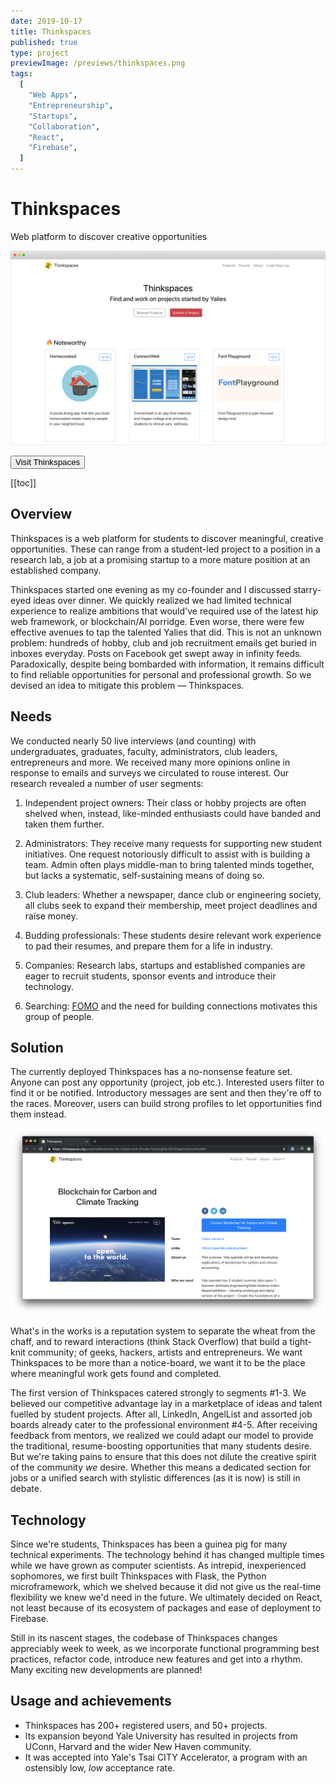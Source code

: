 ```yaml
---
date: 2019-10-17
title: Thinkspaces
published: true
type: project
previewImage: /previews/thinkspaces.png
tags:
  [
    "Web Apps",
    "Entrepreneurship",
    "Startups",
    "Collaboration",
    "React",
    "Firebase",
  ]
---
```


# Thinkspaces

Web platform to discover creative opportunities

![Preview Image](./assets/productImage.png)

<Button href="https://thinkspaces.org" external="true">Visit Thinkspaces</Button>

[[toc]]

## Overview

Thinkspaces is a web platform for students to discover meaningful, creative opportunities. These can range from a student-led project to a position in a research lab, a job at a promising startup to a more mature position at an established company.

Thinkspaces started one evening as my co-founder and I discussed starry-eyed ideas over dinner. We quickly realized we had limited technical experience to realize ambitions that would've required use of the latest hip web framework, or blockchain/AI porridge. Even worse, there were few effective avenues to tap the talented Yalies that did. This is not an unknown problem: hundreds of hobby, club and job recruitment emails get buried in inboxes everyday. Posts on Facebook get swept away in infinity feeds. Paradoxically, despite being bombarded with information, it remains difficult to find reliable opportunities for personal and professional growth. So we devised an idea to mitigate this problem — Thinkspaces.

## Needs

We conducted nearly 50 live interviews (and counting) with undergraduates, graduates, faculty, administrators, club leaders, entrepreneurs and more. We received many more opinions online in response to emails and surveys we circulated to rouse interest. Our research revealed a number of user segments:

1. Independent project owners: Their class or hobby projects are often shelved when, instead, like-minded enthusiasts could have banded and taken them further.

2. Administrators: They receive many requests for supporting new student initiatives. One request notoriously difficult to assist with is building a team. Admin often plays middle-man to bring talented minds together, but lacks a systematic, self-sustaining means of doing so.

3. Club leaders: Whether a newspaper, dance club or engineering society, all clubs seek to expand their membership, meet project deadlines and raise money.

4. Budding professionals: These students desire relevant work experience to pad their resumes, and prepare them for a life in industry.

5. Companies: Research labs, startups and established companies are eager to recruit students, sponsor events and introduce their technology.

6. Searching: [FOMO](https://en.wikipedia.org/wiki/Fear_of_missing_out) and the need for building connections motivates this group of people.

## Solution

The currently deployed Thinkspaces has a no-nonsense feature set. Anyone can post any opportunity (project, job etc.). Interested users filter to find it or be notified. Introductory messages are sent and then they're off to the races. Moreover, users can build strong profiles to let opportunities find them instead.

![Example project](./assets/sampleProject.png "An example of a project")

What's in the works is a reputation system to separate the wheat from the chaff, and to reward interactions (think Stack Overflow) that build a tight-knit community; of geeks, hackers, artists and entrepreneurs. We want Thinkspaces to be more than a notice-board, we want it to be the place where meaningful work gets found and completed.

The first version of Thinkspaces catered strongly to segments #1-3. We believed our competitive advantage lay in a marketplace of ideas and talent fuelled by student projects. After all, LinkedIn, AngelList and assorted job boards already cater to the professional environment #4-5. After receiving feedback from mentors, we realized we could adapt our model to provide the traditional, resume-boosting opportunities that many students desire. But we're taking pains to ensure that this does not dilute the creative spirit of the community _we_ desire. Whether this means a dedicated section for jobs or a unified search with stylistic differences (as it is now) is still in debate.

## Technology

Since we're students, Thinkspaces has been a guinea pig for many technical experiments. The technology behind it has changed multiple times while we have grown as computer scientists. As intrepid, inexperienced sophomores, we first built Thinkspaces with Flask, the Python microframework, which we shelved because it did not give us the real-time flexibility we knew we'd need in the future. We ultimately decided on React, not least because of its ecosystem of packages and ease of deployment to Firebase.

Still in its nascent stages, the codebase of Thinkspaces changes appreciably week to week, as we incorporate functional programming best practices, refactor code, introduce new features and get into a rhythm. Many exciting new developments are planned!

## Usage and achievements

- Thinkspaces has 200+ registered users, and 50+ projects.
- Its expansion beyond Yale University has resulted in projects from UConn, Harvard and the wider New Haven community.
- It was accepted into Yale's Tsai CITY Accelerator, a program with an ostensibly low, _low_ acceptance rate.
